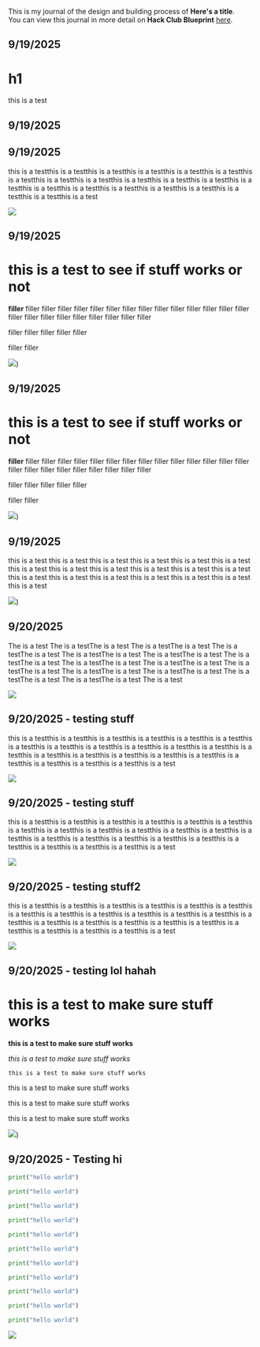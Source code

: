 <!--
  ===================    !!READ THIS NOTICE!!   ====================
  DO NOT edit this file manually. Your changes WILL BE OVERWRITTEN!
  This journal is auto generated and updated by Hack Club Blueprint.
  To edit this file, please edit your journal entries on Blueprint.
  ==================================================================
-->

This is my journal of the design and building process of **Here's a title**.  
You can view this journal in more detail on **Hack Club Blueprint** [here](https://blueprint.hackclub.com/projects/4).


## 9/19/2025  

# h1

this is a test  

## 9/19/2025  

  

## 9/19/2025  

this is a testthis is a testthis is a testthis is a testthis is a testthis is a testthis is a testthis is a testthis is a testthis is a testthis is a testthis is a testthis is a testthis is a testthis is a testthis is a testthis is a testthis is a testthis is a testthis is a testthis is a test

![](test)  

## 9/19/2025  

# this is a test to see if stuff works or not

**filler** filler filler filler filler filler filler filler filler filler filler filler filler filler filler filler filler filler filler filler filler filler filler filler 


filler filler filler filler filler

filler filler 

![](https://localhost:3000/user-attachments/blobs/redirect/eyJfcmFpbHMiOnsiZGF0YSI6MzksInB1ciI6ImJsb2JfaWQifX0=--4b8bd218e80521ae4052d6b87d60ed8a8c24b2d8/WIN_20250918_01_29_28_Pro.jpg))  

## 9/19/2025  

# this is a test to see if stuff works or not

**filler** filler filler filler filler filler filler filler filler filler filler filler filler filler filler filler filler filler filler filler filler filler filler filler 


filler filler filler filler filler

filler filler 

![](https://localhost:3000/user-attachments/blobs/redirect/eyJfcmFpbHMiOnsiZGF0YSI6MzksInB1ciI6ImJsb2JfaWQifX0=--4b8bd218e80521ae4052d6b87d60ed8a8c24b2d8/WIN_20250918_01_29_28_Pro.jpg))  

## 9/19/2025  

this is a test
this is a test
this is a test
this is a test
this is a test
this is a test
this is a test
this is a test
this is a test
this is a test
this is a test
this is a test
this is a test
this is a test
this is a test
this is a test
this is a test
this is a test
this is a test

![](https://localhost:3000/user-attachments/blobs/redirect/eyJfcmFpbHMiOnsiZGF0YSI6NDQsInB1ciI6ImJsb2JfaWQifX0=--f77a0be79a5b198f8406653e4da701671c34fa15/WIN_20250918_01_29_28_Pro.jpg))  

## 9/20/2025  

The is a test
The is a testThe is a test
The is a testThe is a test
The is a testThe is a test
The is a testThe is a test
The is a testThe is a test
The is a testThe is a test
The is a testThe is a test
The is a testThe is a test
The is a testThe is a test
The is a testThe is a test
The is a testThe is a test
The is a testThe is a test
The is a testThe is a test
The is a test


![](https://google.com)  

## 9/20/2025 - testing stuff  

this is a testthis is a testthis is a testthis is a testthis is a testthis is a testthis is a testthis is a testthis is a testthis is a testthis is a testthis is a testthis is a testthis is a testthis is a testthis is a testthis is a testthis is a testthis is a testthis is a testthis is a testthis is a testthis is a test

![](f)  

## 9/20/2025 - testing stuff  

this is a testthis is a testthis is a testthis is a testthis is a testthis is a testthis is a testthis is a testthis is a testthis is a testthis is a testthis is a testthis is a testthis is a testthis is a testthis is a testthis is a testthis is a testthis is a testthis is a testthis is a testthis is a testthis is a test

![](f)  

## 9/20/2025 - testing stuff2  

this is a testthis is a testthis is a testthis is a testthis is a testthis is a testthis is a testthis is a testthis is a testthis is a testthis is a testthis is a testthis is a testthis is a testthis is a testthis is a testthis is a testthis is a testthis is a testthis is a testthis is a testthis is a testthis is a test

![](f)  

## 9/20/2025 - testing lol hahah  

# this is a test to make sure stuff works

**this is a test to make sure stuff works**

_this is a test to make sure stuff works_

`this is a test to make sure stuff works`

this is a test to make sure stuff works

this is a test to make sure stuff works

this is a test to make sure stuff works

![](https://localhost:3000/user-attachments/blobs/redirect/eyJfcmFpbHMiOnsiZGF0YSI6NDgsInB1ciI6ImJsb2JfaWQifX0=--fb003177c8c8e715784b9542ae4592e3e15978ae/image.png))  

## 9/20/2025 - Testing hi  

```py
print("hello world")
```
```py
print("hello world")
```
```py
print("hello world")
```
```py
print("hello world")
```
```py
print("hello world")
```
```py
print("hello world")
```
```py
print("hello world")
```
```py
print("hello world")
```
```py
print("hello world")
```
```py
print("hello world")
```
```py
print("hello world")
```

![](f)  

